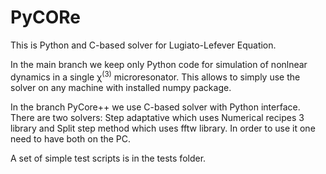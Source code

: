 <script type="text/javascript" src="http://cdn.mathjax.org/mathjax/latest/MathJax.js?config=default"></script>


# PyCORe
This is Python and C-based solver for Lugiato-Lefever Equation. 

In the main branch we keep only Python code for simulation of nonlnear dynamics in a single   &chi;<sup>(3)</sup> microresonator. This allows to simply use the solver on any machine with installed numpy package.

In the branch PyCore++ we use C-based solver with Python interface. There are two solvers: Step adaptative which uses Numerical recipes 3 library and Split step method which uses fftw library. In order to use it one need to have both on the PC.

A set of simple test scripts is in the tests folder. 

